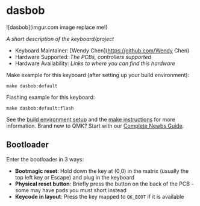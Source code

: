 # dasbob

![dasbob](imgur.com image replace me!)

*A short description of the keyboard/project*

* Keyboard Maintainer: [Wendy Chen](https://github.com/Wendy Chen)
* Hardware Supported: *The PCBs, controllers supported*
* Hardware Availability: *Links to where you can find this hardware*

Make example for this keyboard (after setting up your build environment):

    make dasbob:default

Flashing example for this keyboard:

    make dasbob:default:flash

See the [build environment setup](https://docs.qmk.fm/#/getting_started_build_tools) and the [make instructions](https://docs.qmk.fm/#/getting_started_make_guide) for more information. Brand new to QMK? Start with our [Complete Newbs Guide](https://docs.qmk.fm/#/newbs).

## Bootloader

Enter the bootloader in 3 ways:

* **Bootmagic reset**: Hold down the key at (0,0) in the matrix (usually the top left key or Escape) and plug in the keyboard
* **Physical reset button**: Briefly press the button on the back of the PCB - some may have pads you must short instead
* **Keycode in layout**: Press the key mapped to `QK_BOOT` if it is available
